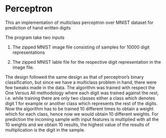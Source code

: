 # Perceptron

This an implementation of multiclass perceptron over MNIST dataset for prediction of hand written digits

The program take two inputs

1. The zipped MNIST image file consisting of samples for 10000 digit representations

2. The zipped MNIST lable file for the respective digit representation in the image file.

The design followed the same design as that of perceptron’s binary classification, but since we have a multiclass problem in hand, there were few tweaks made in the data. The algorithm was trained with respect the One Versus All methodology where each digit was trained against the rest, i.e. while training there are only two classes either a class which denotes digit 1 for example or another class which represents the rest of the digits. Now the algorithm has to be trained 10 different times to obtain a weight which for each class, hence now we would obtain 10 different weights. For prediction the incoming sample with input features is multiplied with all the 10 weights and we obtain 10 results, the highest value of the results of multiplication is the digit in the sample.
